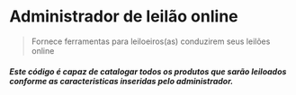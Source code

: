 # Administrador de leilão online
> Fornece ferramentas para leiloeiros(as) conduzirem seus leilões online

##### Este código é capaz de catalogar todos os produtos que sarão leiloados conforme as caracteristicas inseridas pelo administrador.


